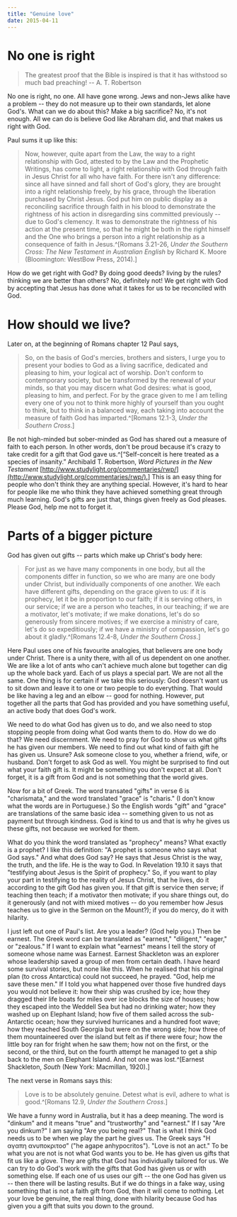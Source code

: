 ```yaml
---
title: "Genuine love"
date: 2015-04-11
---
```


# No one is right

> The greatest proof that the Bible is inspired is that it has withstood so much bad preaching! -- A. T. Robertson

No one is right, no one. All have gone wrong. Jews and non-Jews alike have a problem -- they do not measure up to their own standards, let alone God's. What can we do about this? Make a big sacrifice? No, it's not enough. All we can do is believe God like Abraham did, and that makes us right with God.

Paul sums it up like this:

> Now, however, quite apart from the Law, the way to a right relationship with God, attested to by the Law and the Prophetic Writings, has come to light, a right relationship with God through faith in Jesus Christ for all who have faith. For there isn't any difference: since all have sinned and fall short of God's glory, they are brought into a right relationship freely, by his grace, through the liberation purchased by Christ Jesus. God put him on public display as a reconciling sacrifice through faith in his blood to demonstrate the rightness of his action in disregarding sins committed previously -- due to God's clemency. It was to demonstrate the rightness of his action at the present time, so that he might be both in the right himself and the One who brings a person into a right relationship as a consequence of faith in Jesus.^[Romans 3.21-26, *Under the Southern Cross: The New Testament in Australian English* by Richard K. Moore (Bloomington: WestBow Press, 2014).]

How do we get right with God? By doing good deeds? living by the rules? thinking we are better than others? No, definitely not! We get right with God by accepting that Jesus has done what it takes for us to be reconciled with God.

# How should we live?

Later on, at the beginning of Romans chapter 12 Paul says,

> So, on the basis of God's mercies, brothers and sisters, I urge you to present your bodies to God as a living sacrifice, dedicated and pleasing to him, your logical act of worship. Don't conform to contemporary society, but be transformed by the renewal of your minds, so that you may discern what God desires: what is good, pleasing to him, and perfect. For by the grace given to me I am telling every one of you not to think more highly of yourself than you ought to think, but to think in a balanced way, each taking into account the measure of faith God has imparted.^[Romans 12.1-3, *Under the Southern Cross*.]

Be not high-minded but sober-minded as God has shared out a measure of faith to each person. In other words, don't be proud because it's crazy to take credit for a gift that God gave us.^[“Self-conceit is here treated as a species of insanity.” Archibald T. Robertson, *Word Pictures in the New Testament* [http://www.studylight.org/commentaries/rwp/](http://www.studylight.org/commentaries/rwp/).] This is an easy thing for people who don't think they are anything special. However, it's hard to hear for people like me who think they have achieved something great through much learning. God's gifts are just that, things given freely as God pleases. Please God, help me not to forget it.

# Parts of a bigger picture

God has given out gifts -- parts which make up Christ's body here:

> For just as we have many components in one body, but all the components differ in function, so we who are many are one body under Christ, but individually components of one another. We each have different gifts, depending on the grace given to us: if it is prophecy, let it be in proportion to our faith; if it is serving others, in our service; if we are a person who teaches, in our teaching; if we are a motivator, let's motivate; if we make donations, let's do so generously from sincere motives; if we exercise a ministry of care, let's do so expeditiously; if we have a ministry of compassion, let's go about it gladly.^[Romans 12.4-8, *Under the Southern Cross*.]

Here Paul uses one of his favourite analogies, that believers are one body under Christ. There is a unity there, with all of us dependent on one another. We are like a lot of ants who can't achieve much alone but together can dig up the whole back yard. Each of us plays a special part. We are not all the same. One thing is for certain if we take this seriously: God doesn't want us to sit down and leave it to one or two people to do everything. That would be like having a leg and an elbow -- good for nothing. However, put together all the parts that God has provided and you have something useful, an active body that does God's work.

We need to do what God has given us to do, and we also need to stop stopping people from doing what God wants them to do. How do we do that? We need discernment. We need to pray for God to show us what gifts he has given our members. We need to find out what kind of faith gift he has given us. Unsure? Ask someone close to you, whether a friend, wife, or husband. Don't forget to ask God as well. You might be surprised to find out what your faith gift is. It might be something you don't expect at all. Don't forget, it is a gift from God and is not something that the world gives.

Now for a bit of Greek. The word transated "gifts" in verse 6 is "charismata," and the word translated "grace" is "charis." (I don't know what the words are in Portuguese.) So the English words "gift" and "grace" are translations of the same basic idea -- something given to us not as payment but through kindness. God is kind to us and that is why he gives us these gifts, not because we worked for them.

What do you think the word translated as "prophecy" means? What exactly is a prophet? I like this definition: "A prophet is someone who says what God says." And what does God say? He says that Jesus Christ is the way, the truth, and the life. He is the way to God. In Revelation 19.10 it says that "testifying about Jesus is the Spirit of prophecy." So, if you want to play your part in testifying to the reality of Jesus Christ, that he lives, do it according to the gift God has given you. If that gift is service then serve; if teaching then teach; if a motivator then motivate; if you share things out, do it generously (and not with mixed motives -- do you remember how Jesus teaches us to give in the Sermon on the Mount?); if you do mercy, do it with hilarity.

I just left out one of Paul's list. Are you a leader? (God help you.) Then be earnest. The Greek word can be translated as "earnest," "diligent," "eager," or "zealous." If I want to explain what "earnest" means I tell the story of someone whose name was Earnest. Earnest Shackleton was an explorer whose leadership saved a group of men from certain death. I have heard some survival stories, but none like this. When he realised that his original plan (to cross Antarctica) could not succeed, he prayed. "God, help me save these men." If I told you what happened over those five hundred days you would not believe it: how their ship was crushed by ice; how they dragged their life boats for miles over ice blocks the size of houses; how they escaped into the Weddell Sea but had no drinking water; how they washed up on Elephant Island; how five of them sailed across the sub-Antarctic ocean; how they survived hurricanes and a hundred foot wave; how they reached South Georgia but were on the wrong side; how three of them mountaineered over the island but felt as if there were four; how the little boy ran for fright when he saw them; how not on the first, or the second, or the third, but on the fourth attempt he managed to get a ship back to the men on Elephant Island. And not one was lost.^[Earnest Shackleton, *South* (New York: Macmillan, 1920).]

The next verse in Romans says this:

> Love is to be absolutely genuine. Detest what is evil, adhere to what is good.^[Romans 12.9, *Under the Southern Cross*.]

We have a funny word in Australia, but it has a deep meaning. The word is "dinkum" and it means "true" and "trustworthy" and "earnest." If I say "Are you dinkum?" I am saying "Are you being real?" That is what I think God needs us to be when we play the part he gives us. The Greek says "Η αγαπη ανυποκριτοσ" ("he agape anhypocritos"). "Love is not an act." To be what you are not is not what God wants you to be. He has given us gifts that fit us like a glove. They are gifts that God has individually tailored for us. We can try to do God's work with the gifts that God has given us or with something else. If each one of us uses our gift -- the one God has given us -- then there will be lasting results. But if we do things in a fake way, using something that is not a faith gift from God, then it will come to nothing. Let your love be genuine, the real thing, done with hilarity because God has given you a gift that suits you down to the ground.

